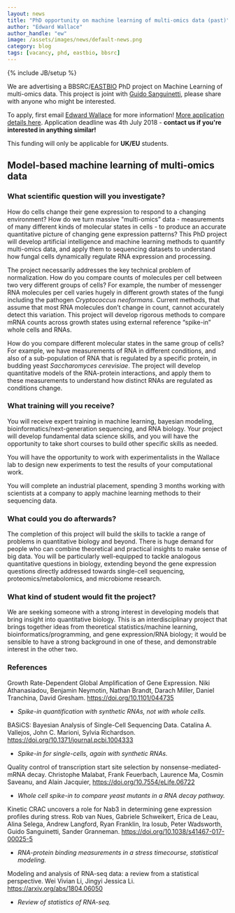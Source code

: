 ```yaml
---
layout: news
title: "PhD opportunity on machine learning of multi-omics data (past)"
author: "Edward Wallace"
author_handle: "ew"
image: /assets/images/news/default-news.png
category: blog
tags: [vacancy, phd, eastbio, bbsrc]
---
```

{% include JB/setup %}

We are advertising a BBSRC/[EASTBIO](http://www.eastscotbiodtp.ac.uk/) PhD project on Machine Learning of multi-omics data. This project is joint with [Guido Sanguinetti](http://homepages.inf.ed.ac.uk/gsanguin/), please share with anyone who might be interested. 

To apply, first email [Edward Wallace](ew) for more information!
[More application details here](http://www.eastscotbiodtp.ac.uk/how-apply-0).
Application deadline was 4th July 2018 - **contact us if you're interested in anything similar!**

This funding will only be applicable for **UK/EU** students.




## Model-based machine learning of multi-omics data


### What scientific question will you investigate?

How do cells change their gene expression to respond to a changing environment? How do we turn massive "multi-omics” data -  measurements of many different kinds of molecular states in cells - to produce an accurate quantitative picture of changing gene expression patterns? This PhD project will develop artificial intelligence and machine learning methods to quantify multi-omics data, and apply them to sequencing datasets to understand how fungal cells dynamically regulate RNA expression and processing. 

The project necessarily addresses the key technical problem of normalization. How do you compare counts of molecules per cell between two very different groups of cells? For example, the number of messenger RNA molecules per cell varies hugely in different growth states of the fungi including the pathogen *Cryptococcus neoformans*. Current methods, that assume that most RNA molecules don’t change in count, cannot accurately detect this variation. This project will develop rigorous methods to compare mRNA counts across growth states using external reference “spike-in” whole cells and RNAs. 

How do you compare different molecular states in the same group of cells? For example, we have measurements of RNA in different conditions, and also of a sub-population of RNA that is regulated by a specific protein, in budding yeast *Saccharomyces cerevisiae*. The project will develop quantitative models of the RNA-protein interactions, and apply them to these measurements to understand how distinct RNAs are regulated as conditions change.


### What training will you receive?

You will receive expert training in machine learning, bayesian modeling, bioinformatics/next-generation sequencing, and RNA biology. Your project will develop fundamental data science skills, and you will have the opportunity to take short courses to build other specific skills as needed.

You will have the opportunity to work with experimentalists in the Wallace lab to design new experiments to test the results of your computational work.

You will complete an industrial placement, spending 3 months working with scientists at a company to apply machine learning methods to their sequencing data. 


### What could you do afterwards?

The completion of this project will build the skills to tackle a range of problems in quantitative biology and beyond. There is huge demand for people who can combine theoretical and practical insights to make sense of big data. You will be particularly well-equipped to tackle analogous quantitative questions in biology, extending beyond the gene expression questions directly addressed towards single-cell sequencing, proteomics/metabolomics, and microbiome research.


### What kind of student would fit the project?

We are seeking someone with a strong interest in developing models that bring insight into quantitative biology. This is an interdisciplinary project that brings together ideas from theoretical statistics/machine learning, bioinformatics/programming, and gene expression/RNA biology; it would be sensible to have a strong background in one of these, and demonstrable interest in the other two.

### References

Growth Rate-Dependent Global Amplification of Gene Expression.
Niki Athanasiadou, Benjamin Neymotin, Nathan Brandt, Darach Miller, Daniel Tranchina, David Gresham.
https://doi.org/10.1101/044735
- *Spike-in quantification with synthetic RNAs, not with whole cells.*


BASiCS: Bayesian Analysis of Single-Cell Sequencing Data.
Catalina A. Vallejos, John C. Marioni, Sylvia Richardson.
https://doi.org/10.1371/journal.pcbi.1004333
- *Spike-in for single-cells, again with synthetic RNAs.*


Quality control of transcription start site selection by nonsense-mediated-mRNA decay.
Christophe Malabat, Frank Feuerbach, Laurence Ma, Cosmin Saveanu, and Alain Jacquier,
https://doi.org/10.7554/eLife.06722
- *Whole cell spike-in to compare yeast mutants in a RNA decay pathway.*


Kinetic CRAC uncovers a role for Nab3 in determining gene expression profiles during stress.
Rob van Nues, Gabriele Schweikert, Erica de Leau, Alina Selega, Andrew Langford, Ryan Franklin, Ira Iosub, Peter Wadsworth, Guido Sanguinetti, Sander Granneman.
https://doi.org/10.1038/s41467-017-00025-5
- *RNA-protein binding measurements in a stress timecourse, statistical modeling.* 

Modeling and analysis of RNA-seq data: a review from a statistical perspective.
Wei Vivian Li, Jingyi Jessica Li.
https://arxiv.org/abs/1804.06050
- *Review of statistics of RNA-seq.*
